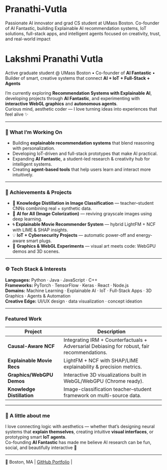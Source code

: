 # Pranathi-Vutla
Passionate AI innovator and grad CS student at UMass Boston. Co-founder of AI Fantastic, building Explainable AI recommendation systems, IoT solutions, full-stack apps, and intelligent agents focused on creativity, trust, and real-world impact
# Lakshmi Pranathi Vutla   
Active graduate student @ UMass Boston • Co-founder of **AI Fantastic** • Builder of smart, creative systems that connect **AI + IoT + Full-Stack + Agents**  

I’m currently exploring **Recommendation Systems with Explainable AI**, developing projects through **AI Fantastic**, and experimenting with **interactive WebGL graphics** and **autonomous agents**.  
Curious mind, aesthetic coder — I love turning ideas into experiences that feel alive ✨  

---

### 🌟 What I’m Working On
- Building **explainable recommendation systems** that blend reasoning with personalization.  
- Developing IoT-driven and full-stack prototypes that make AI practical.  
- Expanding **AI Fantastic**, a student-led research & creativity hub for intelligent systems.  
- Creating **agent-based tools** that help users learn and interact more intuitively.

---

### 🧠 Achievements & Projects
- 🧩 **Knowledge Distillation in Image Classification** — teacher–student CNNs combining real + synthetic data.  
- 🎨 **AI for All (Image Colorization)** — reviving grayscale images using deep learning.  
- 🌀 **Explainable Movie Recommender System** — hybrid LightFM + NCF with LIME & SHAP insights.  
- 💡 **IoT + Cybersecurity Projects** — automatic power-off and energy-aware smart plugs.  
- 🌈 **Graphics & WebGL Experiments** — visual art meets code: WebGPU demos and 3D scenes.

---

### ⚙️ Tech Stack & Interests
**Languages:** Python · Java · JavaScript · C++  
**Frameworks:** PyTorch · TensorFlow · Keras · React · Node.js  
**Domains:** Machine Learning · Explainable AI · IoT · Full-Stack Apps · 3D Graphics · Agents & Automation  
**Creative Edge:** UI/UX design · data visualization · concept ideation  

---

###  Featured Work
| Project | Description |
|----------|--------------|
| **Causal-Aware NCF** | Integrating IRM + Counterfactuals + Adversarial Debiasing for robust, fair recommendations. |
| **Explainable Movie Recs** | LightFM + NCF with SHAP/LIME explainability & precision metrics. |
| **Graphics/WebGPU Demos** | Interactive 3D visualizations built in WebGL/WebGPU (Chrome ready). |
| **Knowledge Distillation** | Image-classification teacher–student framework on multi-source data. |

---

### 🌱 A little about me
I love connecting logic with aesthetics — whether that’s designing neural systems that **explain themselves**, creating intuitive **visual interfaces**, or prototyping smart **IoT agents**.  
Co-founding **AI Fantastic** has made me believe AI research can be fun, social, and beautifully interactive 🌼  

---

📍 Boston, MA | [GitHub Portfolio](https://github.com/Pranathivutla30) |
